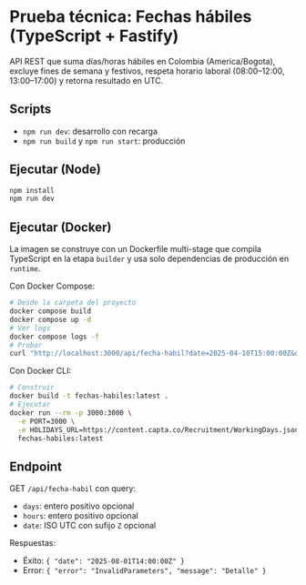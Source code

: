 # Prueba técnica: Fechas hábiles (TypeScript + Fastify)

API REST que suma días/horas hábiles en Colombia (America/Bogota), excluye fines de semana y festivos, respeta horario laboral (08:00–12:00, 13:00–17:00) y retorna resultado en UTC.

## Scripts
- `npm run dev`: desarrollo con recarga
- `npm run build` y `npm run start`: producción

## Ejecutar (Node)
```bash
npm install
npm run dev
```

## Ejecutar (Docker)
La imagen se construye con un Dockerfile multi-stage que compila TypeScript en la etapa `builder` y usa solo dependencias de producción en `runtime`.

Con Docker Compose:
```bash
# Desde la carpeta del proyecto
docker compose build
docker compose up -d
# Ver logs
docker compose logs -f
# Probar
curl "http://localhost:3000/api/fecha-habil?date=2025-04-10T15:00:00Z&days=5&hours=4"
```

Con Docker CLI:
```bash
# Construir
docker build -t fechas-habiles:latest .
# Ejecutar
docker run --rm -p 3000:3000 \
  -e PORT=3000 \
  -e HOLIDAYS_URL=https://content.capta.co/Recruitment/WorkingDays.json \
  fechas-habiles:latest
```

## Endpoint
GET `/api/fecha-habil` con query:
- `days`: entero positivo opcional
- `hours`: entero positivo opcional
- `date`: ISO UTC con sufijo `Z` opcional

Respuestas:
- Éxito: `{ "date": "2025-08-01T14:00:00Z" }`
- Error: `{ "error": "InvalidParameters", "message": "Detalle" }`
